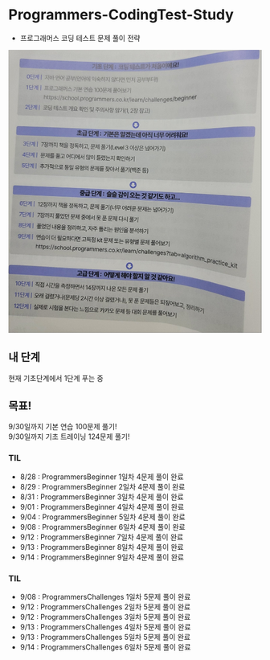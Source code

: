 # Programmers-CodingTest-Study
-  프로그래머스 코딩 테스트 문제 풀이 전략

![프로그래머스 코딩 전략 단계](/BookStudy/img/프로그래머스%20코딩%20전략%20단계.jpg)

## 내 단계
현재 기초단계에서 1단계 푸는 중

## 목표! 
9/30일까지 기본 연습 100문제 풀기!
<br>
9/30일까지 기초 트레이닝 124문제 풀기!

### TIL
- 8/28 : ProgrammersBeginner 1일차 4문제 풀이 완료
- 8/29 : ProgrammersBeginner 2일차 4문제 풀이 완료
- 8/31 : ProgrammersBeginner 3일차 4문제 풀이 완료
- 9/01 : ProgrammersBeginner 4일차 4문제 풀이 완료
- 9/04 : ProgrammersBeginner 5일차 4문제 풀이 완료
- 9/08 : ProgrammersBeginner 6일차 4문제 풀이 완료
- 9/12 : ProgrammersBeginner 7일차 4문제 풀이 완료
- 9/13 : ProgrammersBeginner 8일차 4문제 풀이 완료
- 9/14 : ProgrammersBeginner 9일차 4문제 풀이 완료

### TIL
- 9/08 : ProgrammersChallenges 1일차 5문제 풀이 완료
- 9/12 : ProgrammersChallenges 2일차 5문제 풀이 완료
- 9/12 : ProgrammersChallenges 3일차 5문제 풀이 완료
- 9/13 : ProgrammersChallenges 4일차 5문제 풀이 완료
- 9/13 : ProgrammersChallenges 5일차 5문제 풀이 완료
- 9/14 : ProgrammersChallenges 6일차 5문제 풀이 완료